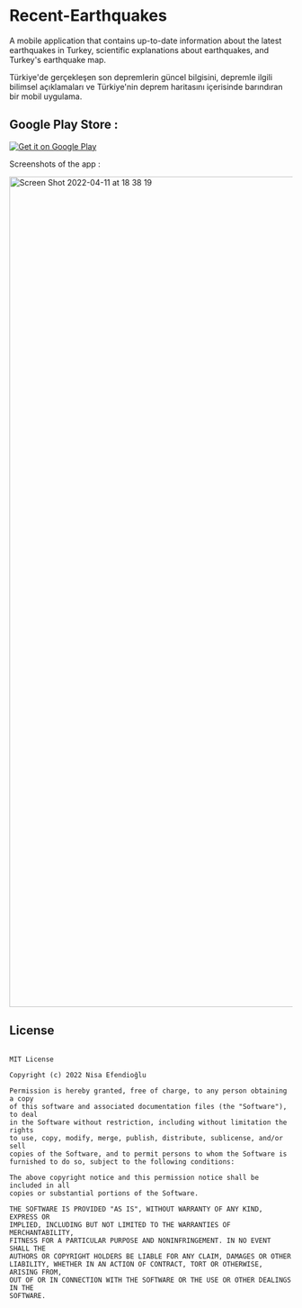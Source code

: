 # Recent-Earthquakes

A mobile application that contains up-to-date information about the latest earthquakes in Turkey, scientific explanations about earthquakes, and Turkey's earthquake map.

Türkiye'de gerçekleşen son depremlerin güncel bilgisini, depremle ilgili bilimsel açıklamaları ve Türkiye'nin deprem haritasını içerisinde barındıran bir mobil uygulama.

## Google Play Store :

[![Get it on Google Play](https://play.google.com/intl/en_us/badges/images/badge_new.png)](https://play.google.com/store/apps/details?id=com.nisaefendioglu.recentearthquakes)


Screenshots of the app :

<img width="1475" alt="Screen Shot 2022-04-11 at 18 38 19" src="https://user-images.githubusercontent.com/48391281/162780486-056b139c-ad84-4ecb-b14f-b1c91c747c45.png">

## License
```

MIT License

Copyright (c) 2022 Nisa Efendioğlu

Permission is hereby granted, free of charge, to any person obtaining a copy
of this software and associated documentation files (the "Software"), to deal
in the Software without restriction, including without limitation the rights
to use, copy, modify, merge, publish, distribute, sublicense, and/or sell
copies of the Software, and to permit persons to whom the Software is
furnished to do so, subject to the following conditions:

The above copyright notice and this permission notice shall be included in all
copies or substantial portions of the Software.

THE SOFTWARE IS PROVIDED "AS IS", WITHOUT WARRANTY OF ANY KIND, EXPRESS OR
IMPLIED, INCLUDING BUT NOT LIMITED TO THE WARRANTIES OF MERCHANTABILITY,
FITNESS FOR A PARTICULAR PURPOSE AND NONINFRINGEMENT. IN NO EVENT SHALL THE
AUTHORS OR COPYRIGHT HOLDERS BE LIABLE FOR ANY CLAIM, DAMAGES OR OTHER
LIABILITY, WHETHER IN AN ACTION OF CONTRACT, TORT OR OTHERWISE, ARISING FROM,
OUT OF OR IN CONNECTION WITH THE SOFTWARE OR THE USE OR OTHER DEALINGS IN THE
SOFTWARE.

